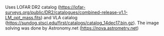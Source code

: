 Uses LOFAR DR2 catalog (https://lofar-surveys.org/public/DR2/catalogues/combined-release-v1.1-LM_opt_mass.fits)
and VLA catalog (https://sundog.stsci.edu/first/catalogs/catalog_14dec17.bin.gz). 
The image solving was done by Astronomy.net (https://nova.astrometry.net)
